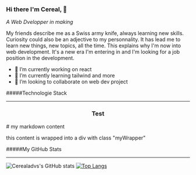 ### Hi there I'm Cereal, 👋
*A Web Dvelopper in making*

My friends describe me as a Swiss army knife, always learning new skills. Curiosity could also be an adjective to my personnality. It has lead me to learn new things, new topics, all the time. This explains why I'm now into web development. It's a new era I'm entering in and I'm looking for a job position in the development. 

- 🔭 I’m currently working on react
- 🌱 I’m currently learning tailwind and more
- 👯 I’m looking to collaborate on web dev project


#####Technologie Stack

---

<h3 style="text-align: center;">Test</h3>

<div class="myWrapper" markdown="1">
# my markdown content

this content is wrapped into a div with class "myWrapper"
</div>



#####My GitHub Stats

---

![Cerealadvs's GitHub stats](https://github-readme-stats.vercel.app/api?username=cerealadvs&show_icons=true&theme=transparent)
[![Top Langs](https://github-readme-stats.vercel.app/api/top-langs/?username=cerealadvs&layout=compact&theme=transparent)](https://github.com/cerealadvs/github-readme-stats)



<!--
**Cerealadvs/Cerealadvs** is a ✨ _special_ ✨ repository because its `README.md` (this file) appears on your GitHub profile.

Here are some ideas to get you started:

- 🔭 I’m currently working on ...
- 🌱 I’m currently learning ...
- 👯 I’m looking to collaborate on ...
- 🤔 I’m looking for help with ...
- 💬 Ask me about ...
- 📫 How to reach me: ...
- 😄 Pronouns: ...
- ⚡ Fun fact: ...
-->
